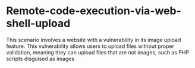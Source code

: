 # Remote-code-execution-via-web-shell-upload
 This scenario involves a website with a vulnerability in its image upload feature. This  vulnerability allows users to upload files without proper validation, meaning they can upload  files that are not images, such as PHP scripts disguised as images
